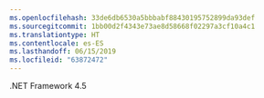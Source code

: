 ```yaml
---
ms.openlocfilehash: 33de6db6530a5bbbabf88430195752899da93def
ms.sourcegitcommit: 1bb00d2f4343e73ae8d58668f02297a3cf10a4c1
ms.translationtype: HT
ms.contentlocale: es-ES
ms.lasthandoff: 06/15/2019
ms.locfileid: "63872472"
---
```

.NET Framework 4.5